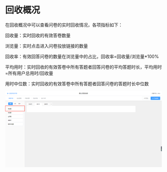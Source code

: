 # 回收概况

在回收概况中可以查看问卷的实时回收情况，各项指标如下：

回收量：实时回收的有效答卷数量 

浏览量：实时点击进入问卷投放链接的数量

回收率：有效回答问卷的数量在浏览量中的占比，回收率=回收量/浏览量\*100%

平均用时：实时回收的有效答卷中所有答题者回答问卷的平均答题时长，平均用时=所有用户总用时/回收量 

用时中位数：实时回收的有效答卷中所有答题者回答问卷的答题时长中位数

![&#x56DE;&#x6536;&#x6982;&#x51B5;](../../.gitbook/assets/image%20%28345%29.png)

